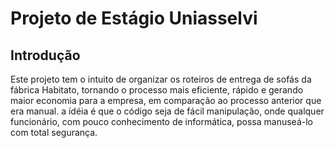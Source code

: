 # Projeto de Estágio Uniasselvi

## Introdução
Este projeto tem o intuito de organizar os roteiros de entrega de sofás da fábrica Habitato, tornando o processo mais eficiente, rápido e gerando maior economia para a empresa, em comparação ao processo anterior que era manual. a ídéia é que o código seja de fácil manipulação, onde qualquer funcionário, com pouco conhecimento de informática, possa manuseá-lo com total segurança.
